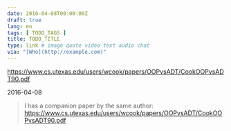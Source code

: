```yaml
---
date: 2016-04-08T00:00:00Z
draft: true
lang: en
tags: [ TODO_TAGS ]
title: TODO_TITLE
type: link # image quote video text audio chat
via: "[Who](http://example.com)"
---
```


<https://www.cs.utexas.edu/users/wcook/papers/OOPvsADT/CookOOPvsADT90.pdf>

2016-04-08
> I has a companion paper by the same author: https://www.cs.utexas.edu/users/wcook/papers/OOPvsADT/CookOOPvsADT90.pdf





